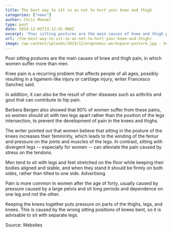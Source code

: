 ```yaml
---
title: The best way to sit so as not to hurt your knee and thigh
categories: ["news"]
author: Chris Manoel
type: post
date: 2019-12-02T13:12:55.000Z
excerpt: 'Poor sitting postures are the main causes of knee and thigh pain, in which women suffer more than men.'
url: /the-best-way-to-sit-so-as-not-to-hurt-your-knee-and-thigh/
image: /wp-content/uploads/2019/12/ergonomic-workspace-posture.jpg - health session - knee thigh - pain - way to sit
---
```


Poor sitting postures are the main causes of knee and thigh pain, in which women suffer more than men.

Knee pain is a recurring problem that affects people of all ages, possibly resulting in a ligament-like injury or cartilage injury, writer Francesco Sanchez said.

In addition, it can also be the result of other diseases such as arthritis and gout that can contribute to hip pain.

Berbera Bergen also showed that 90% of women suffer from these pains, so women should sit with two legs apart rather than the position of the legs intersection, to prevent the development of pain in the knees and thighs.

The writer pointed out that women believe that sitting in the posture of the knees increases their femininity, which leads to the winding of the femur and pressure on the joints and muscles of the legs. In contrast, sitting with divergent legs -- especially for women -- can alleviate the pain caused by stress on the tendons.

Men tend to sit with legs and feet stretched on the floor while keeping their bodies aligned and stable, and when they stand it should be firmly on both sides, rather than tilted to one side.
Advertising

Pain is more common in women after the age of forty, usually caused by pressure caused by a large pelvis and sit long periods and dependence on one leg and not the other.

Keeping the knees together puts pressure on parts of the thighs, legs, and knees. This is caused by the wrong sitting positions of knees bent, so it is advisable to sit with separate legs.

Source: Websites
